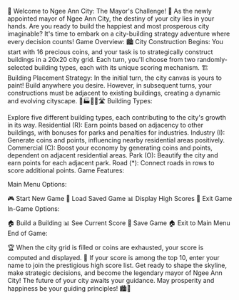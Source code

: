 🌆 Welcome to Ngee Ann City: The Mayor's Challenge! 🌆
As the newly appointed mayor of Ngee Ann City, the destiny of your city lies in your hands. Are you ready to build the happiest and most prosperous city imaginable? It's time to embark on a city-building strategy adventure where every decision counts!
Game Overview:
🏙️ City Construction Begins:
You start with 16 precious coins, and your task is to strategically construct buildings in a 20x20 city grid. Each turn, you'll choose from two randomly-selected building types, each with its unique scoring mechanism.
🏗️ Building Placement Strategy:
In the initial turn, the city canvas is yours to paint! Build anywhere you desire. However, in subsequent turns, your constructions must be adjacent to existing buildings, creating a dynamic and evolving cityscape.
🏡🏭🏬🌳🛣️ Building Types:

Explore five different building types, each contributing to the city's growth in its way.
Residential (R): Earn points based on adjacency to other buildings, with bonuses for parks and penalties for industries.
Industry (I): Generate coins and points, influencing nearby residential areas positively.
Commercial (C): Boost your economy by generating coins and points, dependent on adjacent residential areas.
Park (O): Beautify the city and earn points for each adjacent park.
Road (*): Connect roads in rows to score additional points.
Game Features:

Main Menu Options:

🎮 Start New Game
🔄 Load Saved Game
📊 Display High Scores
🚪 Exit Game
In-Game Options:

🏠 Build a Building
📊 See Current Score
💾 Save Game
🏠 Exit to Main Menu
End of Game:

🏆 When the city grid is filled or coins are exhausted, your score is computed and displayed.
🥇 If your score is among the top 10, enter your name to join the prestigious high score list.
Get ready to shape the skyline, make strategic decisions, and become the legendary mayor of Ngee Ann City! The future of your city awaits your guidance. May prosperity and happiness be your guiding principles! 🏙️🌟
